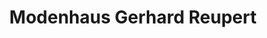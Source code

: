 ---
title: "Modenhaus Gerhard Reupert"
url: /pockau-lengefeld/modenhaus-gerhard-reupert/
shop: Modehaus
---